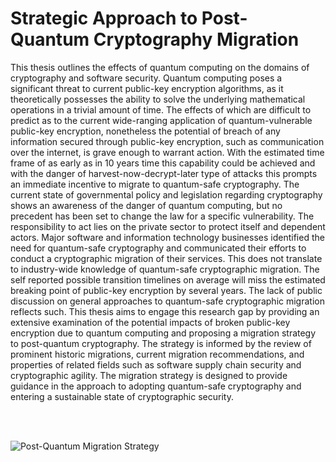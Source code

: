 # Strategic Approach to Post-Quantum Cryptography Migration
This thesis outlines the effects of quantum computing on the domains of cryptography and software security. Quantum computing poses a significant threat to current public-key encryption algorithms, as it theoretically possesses the ability to solve the underlying mathematical operations in a trivial amount of time. The effects of which are difficult to predict as to the current wide-ranging application of quantum-vulnerable public-key encryption, nonetheless the potential of breach of any information secured through public-key encryption, such as communication over the internet, is grave enough to warrant action. With the estimated time frame of as early as in 10 years time this capability could be achieved and with the danger of harvest-now-decrypt-later type of attacks this prompts an immediate incentive to migrate to quantum-safe cryptography. The current state of governmental policy and legislation regarding cryptography shows an awareness of the danger of quantum computing, but no precedent has been set to change the law for a specific vulnerability. The responsibility to act lies on the private sector to protect itself and dependent actors. Major software and information technology businesses identified the need for quantum-safe cryptography and communicated their efforts to conduct a cryptographic migration of their services. This does not translate to industry-wide knowledge of quantum-safe cryptographic migration. The self reported possible transition timelines on average will miss the estimated breaking point of public-key encryption by several years. The lack of public discussion on general approaches to quantum-safe cryptographic migration reflects such. This thesis aims to engage this research gap by providing an extensive examination of the potential impacts of broken public-key encryption due to quantum computing and proposing a migration strategy to post-quantum cryptography. The strategy is informed by the review of prominent historic migrations, current migration recommendations, and properties of related fields such as software supply chain security and cryptographic agility. The migration strategy is designed to provide guidance in the approach to adopting quantum-safe cryptography and entering a sustainable state of cryptographic security.

<br/>
<br/>

![Post-Quantum Migration Strategy](https://github.com/user-attachments/assets/24b31a66-859b-468b-97d3-0626acfdee57)
